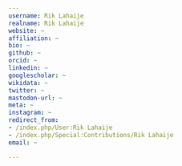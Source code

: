 ```yaml
---
username: Rik Lahaije
realname: Rik Lahaije
website: ~
affiliation: ~
bio: ~
github: ~
orcid: ~
linkedin: ~
googlescholar: ~
wikidata: ~
twitter: ~
mastodon-url: ~
meta: ~
instagram: ~
redirect_from:
- /index.php/User:Rik Lahaije
- /index.php/Special:Contributions/Rik Lahaije
email: ~

---
```

